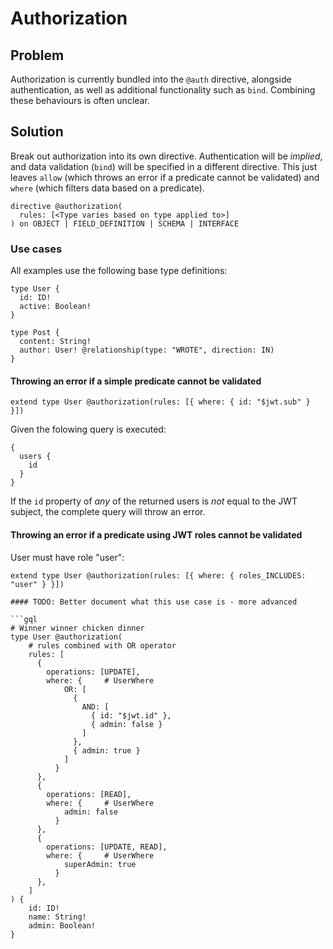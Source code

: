 # Authorization

## Problem

Authorization is currently bundled into the `@auth` directive, alongside authentication, as well as additional functionality such as `bind`. Combining these behaviours is often unclear.

## Solution

Break out authorization into its own directive. Authentication will be _implied_, and data validation (`bind`) will be specified in a different directive. This just leaves `allow` (which throws an error if a predicate cannot be validated) and `where` (which filters data based on a predicate).

```gql
directive @authorization(
  rules: [<Type varies based on type applied to>]
) on OBJECT | FIELD_DEFINITION | SCHEMA | INTERFACE
```

### Use cases

All examples use the following base type definitions:

```gql
type User {
  id: ID!
  active: Boolean!
}

type Post {
  content: String!
  author: User! @relationship(type: "WROTE", direction: IN)
}
```

#### Throwing an error if a simple predicate cannot be validated

```gql
extend type User @authorization(rules: [{ where: { id: "$jwt.sub" } }])
```

Given the folowing query is executed:

```gql
{
  users {
    id
  }
}
```

If the `id` property of _any_ of the returned users is _not_ equal to the JWT subject, the complete query will throw an error.

#### Throwing an error if a predicate using JWT roles cannot be validated

User must have role "user":

```gql
extend type User @authorization(rules: [{ where: { roles_INCLUDES: "user" } }])

#### TODO: Better document what this use case is - more advanced

```gql
# Winner winner chicken dinner
type User @authorization(
    # rules combined with OR operator
    rules: [
      {
        operations: [UPDATE],
        where: {     # UserWhere
            OR: [
              {
                AND: [
                  { id: "$jwt.id" },
                  { admin: false }
                ]
              },
              { admin: true }
            ]
          }
      },
      {
        operations: [READ],
        where: {     # UserWhere
            admin: false
          }
      },
      {
        operations: [UPDATE, READ],
        where: {     # UserWhere
            superAdmin: true
          }
      },
    ]
) {
    id: ID!
    name: String!
    admin: Boolean!
}
```

